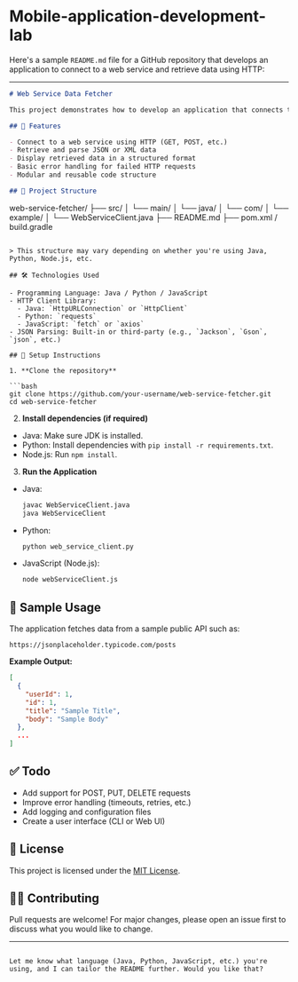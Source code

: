 # Mobile-application-development-lab
Here's a sample `README.md` file for a GitHub repository that develops an application to connect to a web service and retrieve data using HTTP:

---

```markdown
# Web Service Data Fetcher

This project demonstrates how to develop an application that connects to a web service and retrieves data using HTTP requests. The application can be used as a base template for consuming RESTful APIs, parsing responses, and handling errors.

## 🚀 Features

- Connect to a web service using HTTP (GET, POST, etc.)
- Retrieve and parse JSON or XML data
- Display retrieved data in a structured format
- Basic error handling for failed HTTP requests
- Modular and reusable code structure

## 📁 Project Structure

```

web-service-fetcher/
├── src/
│   └── main/
│       └── java/
│           └── com/
│               └── example/
│                   └── WebServiceClient.java
├── README.md
├── pom.xml / build.gradle

````

> This structure may vary depending on whether you're using Java, Python, Node.js, etc.

## 🛠️ Technologies Used

- Programming Language: Java / Python / JavaScript
- HTTP Client Library:
  - Java: `HttpURLConnection` or `HttpClient`
  - Python: `requests`
  - JavaScript: `fetch` or `axios`
- JSON Parsing: Built-in or third-party (e.g., `Jackson`, `Gson`, `json`, etc.)

## 🔧 Setup Instructions

1. **Clone the repository**

```bash
git clone https://github.com/your-username/web-service-fetcher.git
cd web-service-fetcher
````

2. **Install dependencies (if required)**

* Java: Make sure JDK is installed.
* Python: Install dependencies with `pip install -r requirements.txt`.
* Node.js: Run `npm install`.

3. **Run the Application**

* Java:

  ```bash
  javac WebServiceClient.java
  java WebServiceClient
  ```
* Python:

  ```bash
  python web_service_client.py
  ```
* JavaScript (Node.js):

  ```bash
  node webServiceClient.js
  ```

## 🔄 Sample Usage

The application fetches data from a sample public API such as:

```
https://jsonplaceholder.typicode.com/posts
```

**Example Output:**

```json
[
  {
    "userId": 1,
    "id": 1,
    "title": "Sample Title",
    "body": "Sample Body"
  },
  ...
]
```

## ✅ Todo

* Add support for POST, PUT, DELETE requests
* Improve error handling (timeouts, retries, etc.)
* Add logging and configuration files
* Create a user interface (CLI or Web UI)

## 📄 License

This project is licensed under the [MIT License](LICENSE).

## 🙋‍♂️ Contributing

Pull requests are welcome! For major changes, please open an issue first to discuss what you would like to change.

---

```

Let me know what language (Java, Python, JavaScript, etc.) you're using, and I can tailor the README further. Would you like that?
```
